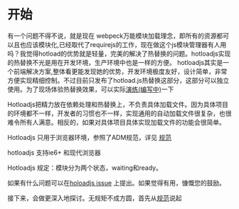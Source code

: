 # 开始

有一个问题不得不说，就是现在 webpeck万能模块加载理念，即所有的资源都可以且也应该模块化,已经取代了requirejs的工作，现在做这个js模块管理器有人用吗？我觉得hotload的优势就是轻量，完美的解决了热替换的问题。hotloadjs实现的热替换不光是用在开发环境，生产环境中也是一样的方便。 hotloadjs其实是一个前端解决方案,整体看更能发现她的优势，开发环境极度友好，设计简单，非常方便实现精细控制。不过目前只发布了hotload.js热替换这部分，这部分可以独立使用。为了现场体验热替换效果，可以实际[演练(编写中)]()一下

Hotloadjs把精力放在依赖处理和热替换上，不负责具体加载文件。因为具体项目的环境都不一样，开发者的习惯也不一样，实现通用的自动加载文件很复杂，也很难令所有人满意。相反的，如果对具体项目具体实现加载文件的功能会很简单。

Hotloadjs 只用于浏览器环境，参照了ADM规范，详见 [规范](specs.md)

hotloadjs 支持ie6+ 和现代浏览器

Hotloadjs 规定：模块分为两个状态，waiting和ready。

如果有什么问题可以在[holoadjs issue](https://github.com/duhongwei/hotloadjs/issues) 上提出。如果觉得有用，慷慨您的鼓励。

接下来，会做更深入地探讨。无规矩不成方圆，首先从[规范](specs.md)说起
